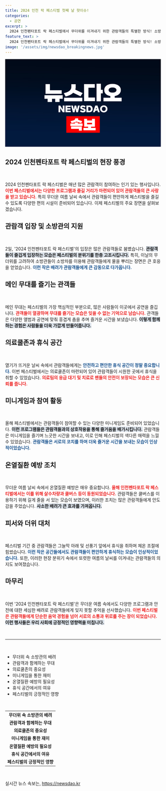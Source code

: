 ```yaml
---
title: 2024 인천 락 페스티벌 첫째 날 핫이슈!
categories:
  - 공연
excerpt: >
  2024 인천펜타포트 락 페스티벌에서 무더위를 이겨내기 위한 관람객들의 특별한 방식! 소방차 물뿌리기부터 쿨존, 선풍기까지, 여름 축제 현장의 생생한 풍경을 담았다. 클릭하면 더욱 흥미로운 뒷이야기를 만나보세요!
feature_text: >
  2024 인천펜타포트 락 페스티벌에서 무더위를 이겨내기 위한 관람객들의 특별한 방식! 소방차 물뿌리기부터 쿨존, 선풍기까지, 여름 축제 현장의 생생한 풍경을 담았다. 클릭하면 더욱 흥미로운 뒷이야기를 만나보세요!
image: '/assets/img/newsdao_breakingnews.jpg'
---
```


<p><img src="/assets/img/newsdao_breakingnews.jpg" alt="bookingtag 속보" /></p>

<h2 data-ke-size="size26">2024 인천펜타포트 락 페스티벌의 현장 풍경</h2>

<p data-ke-size="size16">&nbsp;</p>

<p>2024 인천펜타포트 락 페스티벌은 매년 많은 관람객이 참여하는 인기 있는 행사입니다. <b><span style="color: #ee2323;">이번 페스티벌에서는 다양한 프로그램과 즐길 거리가 마련되어 있어 관람객들의 큰 사랑을 받고 있습니다.</span></b> 특히 무더운 여름 날씨 속에서 관람객들이 편안하게 페스티벌을 즐길 수 있도록 다양한 편의 시설이 준비되어 있습니다. 이제 페스티벌의 주요 장면을 살펴보겠습니다.</p>

<h2 data-ke-size="size26">관람객 입장 및 소방관의 지원</h2>

<p data-ke-size="size16">&nbsp;</p>

<p>2일, '2024 인천펜타포트 락 페스티벌'의 입장은 많은 관람객들로 붐볐습니다. <b><span style="background-color: #21538527;">관람객들이 즐겁게 입장하는 모습은 페스티벌의 분위기를 한층 고조시킵니다.</span></b> 특히, 이날의 무더위를 고려하여 소방관들이 소방차를 이용해 관람객들에게 물을 뿌리는 장면은 큰 호응을 얻었습니다. <b><span style="color: #1a5490;">이런 작은 배려가 관람객들에게 큰 감동으로 다가옵니다.</span></b> </p>

<h2 data-ke-size="size26">메인 무대를 즐기는 관객들</h2>

<p data-ke-size="size16">&nbsp;</p>

<p>메인 무대는 페스티벌의 가장 핵심적인 부분으로, 많은 사람들이 이곳에서 공연을 즐깁니다. <b><span style="color: #ee2323;">관객들이 열광하며 무대를 즐기는 모습은 잊을 수 없는 기억으로 남습니다.</span></b> 관객들은 다양한 앨범과 공연에 맞춰 흥겹게 춤을 추며 즐거운 시간을 보냈습니다. <b><span style="background-color: #21538527;">이렇게 함께하는 경험은 사람들을 더욱 가깝게 만들어줍니다.</span></b></p>

<h2 data-ke-size="size26">의료쿨존과 휴식 공간</h2>

<p data-ke-size="size16">&nbsp;</p>

<p>열기가 뜨거운 날씨 속에서 관람객들에게는 <b><span style="color: #1a5490;">안전하고 편안한 휴식 공간이 정말 중요합니다.</span></b> 이번 페스티벌에서는 의료쿨존이 마련되어 있어 관람객들이 시원한 곳에서 휴식을 취할 수 있었습니다. <b><span style="color: #ee2323;">의료팀의 응급 대기 및 치료로 팬들의 안전이 보장되는 모습은 큰 신뢰를 줍니다.</span></b> </p>

<h2 data-ke-size="size26">미니게임과 참여 활동</h2>

<p data-ke-size="size16">&nbsp;</p>

<p>올해 페스티벌에서는 관람객들이 참여할 수 있는 다양한 미니게임도 준비되어 있었습니다. <b><span style="background-color: #21538527;">이런 프로그램들은 관람객들과의 상호작용을 통해 즐거움을 배가시킵니다.</span></b> 관람객들은 미니게임을 즐기며 느긋한 시간을 보내고, 이로 인해 페스티벌의 색다른 매력을 느낄 수 있었습니다. <b><span style="color: #1a5490;">관람객들은 서로의 코치를 하며 더욱 즐거운 시간을 보내는 모습이 인상적이었습니다.</span></b></p>

<h2 data-ke-size="size26">온열질환 예방 조치</h2>

<p data-ke-size="size16">&nbsp;</p>

<p>무더운 여름 날씨 속에서 온열질환 예방은 매우 중요합니다. <b><span style="color: #ee2323;">올해 인천펜타포트 락 페스티벌에서는 이를 위해 살수차량과 쿨버스 등이 동원되었습니다.</span></b> 관람객들은 쿨버스를 이용하기 위해 길게 줄을 서 있는 모습이 보였으며, 이러한 조치는 많은 관람객들에게 안도감을 주었습니다. <b><span style="background-color: #21538527;">사소한 배려가 큰 효과를 가져옵니다.</span></b></p>

<h2 data-ke-size="size26">피서와 더위 대처</h2>

<p data-ke-size="size16">&nbsp;</p>

<p>페스티벌 기간 중 관람객들은 그늘막 아래 및 선풍기 앞에서 휴식을 취하며 체온 조절에 힘썼습니다. <b><span style="color: #1a5490;">이런 작은 공간들에서도 관람객들이 편안하게 휴식하는 모습이 인상적이었습니다.</span></b> 또한, 이러한 현장 분위기 속에서 또렷한 여름의 날씨를 이겨내는 관람객들의 의지도 보여졌습니다. </p>

<h2 data-ke-size="size26">마무리</h2>

<p data-ke-size="size16">&nbsp;</p>

<p>이번 '2024 인천펜타포트 락 페스티벌'은 무더운 여름 속에서도 다양한 프로그램과 안전에 대한 세심한 배려로 관람객들에게 잊지 못할 추억을 선사했습니다. <b><span style="color: #ee2323;">이번 페스티벌은 관람객들에게 단순한 음악 경험을 넘어 서로의 소통과 위로를 주는 장이 되었습니다.</span></b> <b><span style="background-color: #21538527;">이런 행사들은 우리 사회에 긍정적인 영향력을 미칩니다.</span></b> </p>

<p data-ke-size="size16">&nbsp;</p>

<hr/>

<p data-ke-size="size16">&nbsp;</p>

<ul>
    <li>무더위 속 소방관의 배려</li>
    <li>관람객과 함께하는 무대</li>
    <li>의료쿨존의 중요성</li>
    <li>미니게임을 통한 재미</li>
    <li>온열질환 예방의 필요성</li>
    <li>휴식 공간에서의 여유</li>
    <li>페스티벌의 긍정적인 영향</li>
</ul>

<p data-ke-size="size16">&nbsp;</p>

<table style="width: 100%;">
    <tr>
        <td style="text-align: center; height: 17px;"><b>무더위 속 소방관의 배려</b></td>
    </tr>
    <tr>
        <td style="text-align: center; height: 17px;"><b>관람객과 함께하는 무대</b></td>
    </tr>
    <tr>
        <td style="text-align: center; height: 17px;"><b>의료쿨존의 중요성</b></td>
    </tr>
    <tr>
        <td style="text-align: center; height: 17px;"><b>미니게임을 통한 재미</b></td>
    </tr>
    <tr>
        <td style="text-align: center; height: 17px;"><b>온열질환 예방의 필요성</b></td>
    </tr>
    <tr>
        <td style="text-align: center; height: 17px;"><b>휴식 공간에서의 여유</b></td>
    </tr>
    <tr>
        <td style="text-align: center; height: 17px;"><b>페스티벌의 긍정적인 영향</b></td>
    </tr>
</table>

<p data-ke-size="size16">&nbsp;</p>
실시간 뉴스 속보는, <a href="https://newsdao.kr" rel="dofollow">https://newsdao.kr</a>


